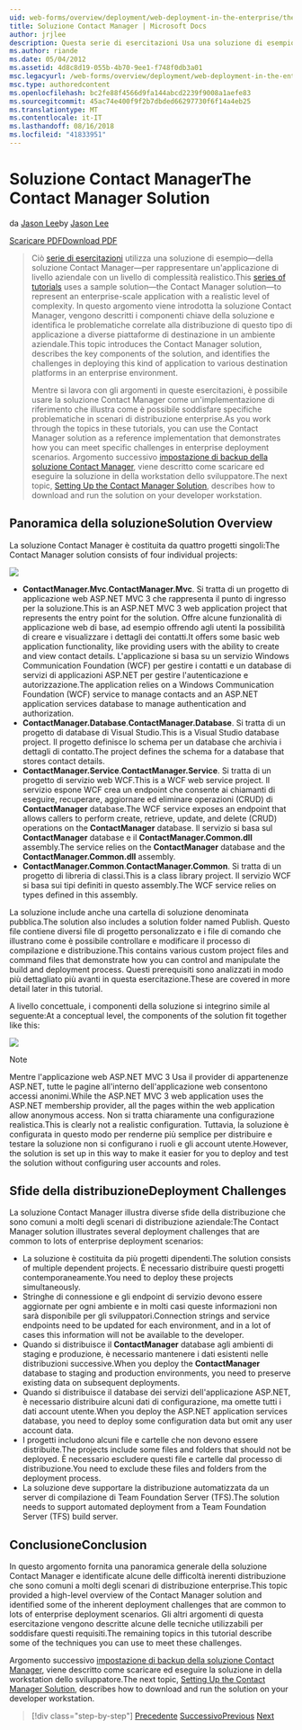 ```yaml
---
uid: web-forms/overview/deployment/web-deployment-in-the-enterprise/the-contact-manager-solution
title: Soluzione Contact Manager | Microsoft Docs
author: jrjlee
description: Questa serie di esercitazioni Usa una soluzione di esempio&#x2014;soluzione Contact Manager&#x2014;per rappresentare un'applicazione di livello aziendale con un livello di realistico...
ms.author: riande
ms.date: 05/04/2012
ms.assetid: 4d8c8d19-055b-4b70-9ee1-f748f0db3a01
msc.legacyurl: /web-forms/overview/deployment/web-deployment-in-the-enterprise/the-contact-manager-solution
msc.type: authoredcontent
ms.openlocfilehash: bc2fe88f4566d9fa144abcd2239f9008a1aefe83
ms.sourcegitcommit: 45ac74e400f9f2b7dbded66297730f6f14a4eb25
ms.translationtype: MT
ms.contentlocale: it-IT
ms.lasthandoff: 08/16/2018
ms.locfileid: "41833951"
---
```

<a name="the-contact-manager-solution"></a><span data-ttu-id="1ff53-103">Soluzione Contact Manager</span><span class="sxs-lookup"><span data-stu-id="1ff53-103">The Contact Manager Solution</span></span>
====================
<span data-ttu-id="1ff53-104">da [Jason Lee](https://github.com/jrjlee)</span><span class="sxs-lookup"><span data-stu-id="1ff53-104">by [Jason Lee](https://github.com/jrjlee)</span></span>

[<span data-ttu-id="1ff53-105">Scaricare PDF</span><span class="sxs-lookup"><span data-stu-id="1ff53-105">Download PDF</span></span>](https://msdnshared.blob.core.windows.net/media/MSDNBlogsFS/prod.evol.blogs.msdn.com/CommunityServer.Blogs.Components.WeblogFiles/00/00/00/63/56/8130.DeployingWebAppsInEnterpriseScenarios.pdf)

> <span data-ttu-id="1ff53-106">Ciò [serie di esercitazioni](web-deployment-in-the-enterprise.md) utilizza una soluzione di esempio&#x2014;della soluzione Contact Manager&#x2014;per rappresentare un'applicazione di livello aziendale con un livello di complessità realistico.</span><span class="sxs-lookup"><span data-stu-id="1ff53-106">This [series of tutorials](web-deployment-in-the-enterprise.md) uses a sample solution&#x2014;the Contact Manager solution&#x2014;to represent an enterprise-scale application with a realistic level of complexity.</span></span> <span data-ttu-id="1ff53-107">In questo argomento viene introdotta la soluzione Contact Manager, vengono descritti i componenti chiave della soluzione e identifica le problematiche correlate alla distribuzione di questo tipo di applicazione a diverse piattaforme di destinazione in un ambiente aziendale.</span><span class="sxs-lookup"><span data-stu-id="1ff53-107">This topic introduces the Contact Manager solution, describes the key components of the solution, and identifies the challenges in deploying this kind of application to various destination platforms in an enterprise environment.</span></span>
> 
> <span data-ttu-id="1ff53-108">Mentre si lavora con gli argomenti in queste esercitazioni, è possibile usare la soluzione Contact Manager come un'implementazione di riferimento che illustra come è possibile soddisfare specifiche problematiche in scenari di distribuzione enterprise.</span><span class="sxs-lookup"><span data-stu-id="1ff53-108">As you work through the topics in these tutorials, you can use the Contact Manager solution as a reference implementation that demonstrates how you can meet specific challenges in enterprise deployment scenarios.</span></span> <span data-ttu-id="1ff53-109">Argomento successivo [impostazione di backup della soluzione Contact Manager](setting-up-the-contact-manager-solution.md), viene descritto come scaricare ed eseguire la soluzione in della workstation dello sviluppatore.</span><span class="sxs-lookup"><span data-stu-id="1ff53-109">The next topic, [Setting Up the Contact Manager Solution](setting-up-the-contact-manager-solution.md), describes how to download and run the solution on your developer workstation.</span></span>


## <a name="solution-overview"></a><span data-ttu-id="1ff53-110">Panoramica della soluzione</span><span class="sxs-lookup"><span data-stu-id="1ff53-110">Solution Overview</span></span>

<span data-ttu-id="1ff53-111">La soluzione Contact Manager è costituita da quattro progetti singoli:</span><span class="sxs-lookup"><span data-stu-id="1ff53-111">The Contact Manager solution consists of four individual projects:</span></span>

![](the-contact-manager-solution/_static/image1.png)

- <span data-ttu-id="1ff53-112">**ContactManager.Mvc**.</span><span class="sxs-lookup"><span data-stu-id="1ff53-112">**ContactManager.Mvc**.</span></span> <span data-ttu-id="1ff53-113">Si tratta di un progetto di applicazione web ASP.NET MVC 3 che rappresenta il punto di ingresso per la soluzione.</span><span class="sxs-lookup"><span data-stu-id="1ff53-113">This is an ASP.NET MVC 3 web application project that represents the entry point for the solution.</span></span> <span data-ttu-id="1ff53-114">Offre alcune funzionalità di applicazione web di base, ad esempio offrendo agli utenti la possibilità di creare e visualizzare i dettagli dei contatti.</span><span class="sxs-lookup"><span data-stu-id="1ff53-114">It offers some basic web application functionality, like providing users with the ability to create and view contact details.</span></span> <span data-ttu-id="1ff53-115">L'applicazione si basa su un servizio Windows Communication Foundation (WCF) per gestire i contatti e un database di servizi di applicazioni ASP.NET per gestire l'autenticazione e autorizzazione.</span><span class="sxs-lookup"><span data-stu-id="1ff53-115">The application relies on a Windows Communication Foundation (WCF) service to manage contacts and an ASP.NET application services database to manage authentication and authorization.</span></span>
- <span data-ttu-id="1ff53-116">**ContactManager.Database**.</span><span class="sxs-lookup"><span data-stu-id="1ff53-116">**ContactManager.Database**.</span></span> <span data-ttu-id="1ff53-117">Si tratta di un progetto di database di Visual Studio.</span><span class="sxs-lookup"><span data-stu-id="1ff53-117">This is a Visual Studio database project.</span></span> <span data-ttu-id="1ff53-118">Il progetto definisce lo schema per un database che archivia i dettagli di contatto.</span><span class="sxs-lookup"><span data-stu-id="1ff53-118">The project defines the schema for a database that stores contact details.</span></span>
- <span data-ttu-id="1ff53-119">**ContactManager.Service**.</span><span class="sxs-lookup"><span data-stu-id="1ff53-119">**ContactManager.Service**.</span></span> <span data-ttu-id="1ff53-120">Si tratta di un progetto di servizio web WCF.</span><span class="sxs-lookup"><span data-stu-id="1ff53-120">This is a WCF web service project.</span></span> <span data-ttu-id="1ff53-121">Il servizio espone WCF crea un endpoint che consente ai chiamanti di eseguire, recuperare, aggiornare ed eliminare operazioni (CRUD) di **ContactManager** database.</span><span class="sxs-lookup"><span data-stu-id="1ff53-121">The WCF service exposes an endpoint that allows callers to perform create, retrieve, update, and delete (CRUD) operations on the **ContactManager** database.</span></span> <span data-ttu-id="1ff53-122">Il servizio si basa sul **ContactManager** database e il **ContactManager.Common.dll** assembly.</span><span class="sxs-lookup"><span data-stu-id="1ff53-122">The service relies on the **ContactManager** database and the **ContactManager.Common.dll** assembly.</span></span>
- <span data-ttu-id="1ff53-123">**ContactManager.Common**.</span><span class="sxs-lookup"><span data-stu-id="1ff53-123">**ContactManager.Common**.</span></span> <span data-ttu-id="1ff53-124">Si tratta di un progetto di libreria di classi.</span><span class="sxs-lookup"><span data-stu-id="1ff53-124">This is a class library project.</span></span> <span data-ttu-id="1ff53-125">Il servizio WCF si basa sui tipi definiti in questo assembly.</span><span class="sxs-lookup"><span data-stu-id="1ff53-125">The WCF service relies on types defined in this assembly.</span></span>

<span data-ttu-id="1ff53-126">La soluzione include anche una cartella di soluzione denominata pubblica.</span><span class="sxs-lookup"><span data-stu-id="1ff53-126">The solution also includes a solution folder named Publish.</span></span> <span data-ttu-id="1ff53-127">Questo file contiene diversi file di progetto personalizzato e i file di comando che illustrano come è possibile controllare e modificare il processo di compilazione e distribuzione.</span><span class="sxs-lookup"><span data-stu-id="1ff53-127">This contains various custom project files and command files that demonstrate how you can control and manipulate the build and deployment process.</span></span> <span data-ttu-id="1ff53-128">Questi prerequisiti sono analizzati in modo più dettagliato più avanti in questa esercitazione.</span><span class="sxs-lookup"><span data-stu-id="1ff53-128">These are covered in more detail later in this tutorial.</span></span>

<span data-ttu-id="1ff53-129">A livello concettuale, i componenti della soluzione si integrino simile al seguente:</span><span class="sxs-lookup"><span data-stu-id="1ff53-129">At a conceptual level, the components of the solution fit together like this:</span></span>

![](the-contact-manager-solution/_static/image2.png)

> [!NOTE]
> <span data-ttu-id="1ff53-130">Mentre l'applicazione web ASP.NET MVC 3 Usa il provider di appartenenze ASP.NET, tutte le pagine all'interno dell'applicazione web consentono accessi anonimi.</span><span class="sxs-lookup"><span data-stu-id="1ff53-130">While the ASP.NET MVC 3 web application uses the ASP.NET membership provider, all the pages within the web application allow anonymous access.</span></span> <span data-ttu-id="1ff53-131">Non si tratta chiaramente una configurazione realistica.</span><span class="sxs-lookup"><span data-stu-id="1ff53-131">This is clearly not a realistic configuration.</span></span> <span data-ttu-id="1ff53-132">Tuttavia, la soluzione è configurata in questo modo per renderne più semplice per distribuire e testare la soluzione non si configurano i ruoli e gli account utente.</span><span class="sxs-lookup"><span data-stu-id="1ff53-132">However, the solution is set up in this way to make it easier for you to deploy and test the solution without configuring user accounts and roles.</span></span>


## <a name="deployment-challenges"></a><span data-ttu-id="1ff53-133">Sfide della distribuzione</span><span class="sxs-lookup"><span data-stu-id="1ff53-133">Deployment Challenges</span></span>

<span data-ttu-id="1ff53-134">La soluzione Contact Manager illustra diverse sfide della distribuzione che sono comuni a molti degli scenari di distribuzione aziendale:</span><span class="sxs-lookup"><span data-stu-id="1ff53-134">The Contact Manager solution illustrates several deployment challenges that are common to lots of enterprise deployment scenarios:</span></span>

- <span data-ttu-id="1ff53-135">La soluzione è costituita da più progetti dipendenti.</span><span class="sxs-lookup"><span data-stu-id="1ff53-135">The solution consists of multiple dependent projects.</span></span> <span data-ttu-id="1ff53-136">È necessario distribuire questi progetti contemporaneamente.</span><span class="sxs-lookup"><span data-stu-id="1ff53-136">You need to deploy these projects simultaneously.</span></span>
- <span data-ttu-id="1ff53-137">Stringhe di connessione e gli endpoint di servizio devono essere aggiornate per ogni ambiente e in molti casi queste informazioni non sarà disponibile per gli sviluppatori.</span><span class="sxs-lookup"><span data-stu-id="1ff53-137">Connection strings and service endpoints need to be updated for each environment, and in a lot of cases this information will not be available to the developer.</span></span>
- <span data-ttu-id="1ff53-138">Quando si distribuisce il **ContactManager** database agli ambienti di staging e produzione, è necessario mantenere i dati esistenti nelle distribuzioni successive.</span><span class="sxs-lookup"><span data-stu-id="1ff53-138">When you deploy the **ContactManager** database to staging and production environments, you need to preserve existing data on subsequent deployments.</span></span>
- <span data-ttu-id="1ff53-139">Quando si distribuisce il database dei servizi dell'applicazione ASP.NET, è necessario distribuire alcuni dati di configurazione, ma omette tutti i dati account utente.</span><span class="sxs-lookup"><span data-stu-id="1ff53-139">When you deploy the ASP.NET application services database, you need to deploy some configuration data but omit any user account data.</span></span>
- <span data-ttu-id="1ff53-140">I progetti includono alcuni file e cartelle che non devono essere distribuite.</span><span class="sxs-lookup"><span data-stu-id="1ff53-140">The projects include some files and folders that should not be deployed.</span></span> <span data-ttu-id="1ff53-141">È necessario escludere questi file e cartelle dal processo di distribuzione.</span><span class="sxs-lookup"><span data-stu-id="1ff53-141">You need to exclude these files and folders from the deployment process.</span></span>
- <span data-ttu-id="1ff53-142">La soluzione deve supportare la distribuzione automatizzata da un server di compilazione di Team Foundation Server (TFS).</span><span class="sxs-lookup"><span data-stu-id="1ff53-142">The solution needs to support automated deployment from a Team Foundation Server (TFS) build server.</span></span>

## <a name="conclusion"></a><span data-ttu-id="1ff53-143">Conclusione</span><span class="sxs-lookup"><span data-stu-id="1ff53-143">Conclusion</span></span>

<span data-ttu-id="1ff53-144">In questo argomento fornita una panoramica generale della soluzione Contact Manager e identificate alcune delle difficoltà inerenti distribuzione che sono comuni a molti degli scenari di distribuzione enterprise.</span><span class="sxs-lookup"><span data-stu-id="1ff53-144">This topic provided a high-level overview of the Contact Manager solution and identified some of the inherent deployment challenges that are common to lots of enterprise deployment scenarios.</span></span> <span data-ttu-id="1ff53-145">Gli altri argomenti di questa esercitazione vengono descritte alcune delle tecniche utilizzabili per soddisfare questi requisiti.</span><span class="sxs-lookup"><span data-stu-id="1ff53-145">The remaining topics in this tutorial describe some of the techniques you can use to meet these challenges.</span></span>

<span data-ttu-id="1ff53-146">Argomento successivo [impostazione di backup della soluzione Contact Manager](setting-up-the-contact-manager-solution.md), viene descritto come scaricare ed eseguire la soluzione in della workstation dello sviluppatore.</span><span class="sxs-lookup"><span data-stu-id="1ff53-146">The next topic, [Setting Up the Contact Manager Solution](setting-up-the-contact-manager-solution.md), describes how to download and run the solution on your developer workstation.</span></span>

> [!div class="step-by-step"]
> <span data-ttu-id="1ff53-147">[Precedente](web-deployment-in-the-enterprise.md)
> [Successivo](setting-up-the-contact-manager-solution.md)</span><span class="sxs-lookup"><span data-stu-id="1ff53-147">[Previous](web-deployment-in-the-enterprise.md)
[Next](setting-up-the-contact-manager-solution.md)</span></span>
